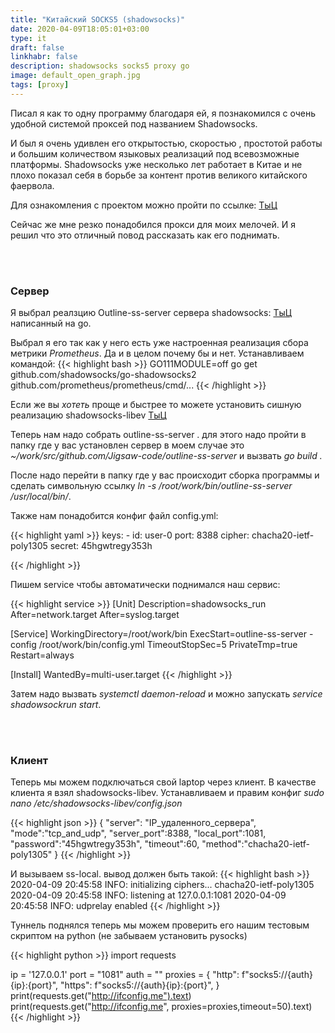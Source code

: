 ```yaml
---
title: "Китайский SOCKS5 (shadowsocks)"
date: 2020-04-09T18:05:01+03:00
type: it
draft: false
linkhabr: false
description: shadowsocks socks5 proxy go
image: default_open_graph.jpg
tags: [proxy]
---
```

Писал я как то одну программу благодаря ей, я  познакомился с очень удобной системой проксей под названием Shadowsocks.

И был я очень удивлен его открытостью, скоростью , простотой работы и большим количеством языковых
реализаций под всевозможные платформы.  Shadowsocks уже несколько лет работает в Китае и не плохо показал себя в борьбе за
контент против великого китайского фаервола.

<!--more-->
Для ознакомления с проектом можно пройти по ссылке: <a href="https://shadowsocks.org/en/index.html" target="_blank">ТыЦ</a>

Сейчас же мне резко понадобился прокси для моих мелочей. И я решил что это отличный повод рассказать как его поднимать.


<br><br>
<h3 class="text-center">Сервер</h3>


Я выбрал  реалзцию Outline-ss-server сервера shadowsocks:
 <a href="https://github.com/Jigsaw-Code/outline-ss-server" target="_blank">ТыЦ</a> 
написанный на go.

Выбрал я его так как у него есть уже настроенная реализация сбора метрики <em>Prometheus</em>. Да и в целом почему бы и нет.
Устанавливаем командой: 
{{< highlight bash  >}}
GO111MODULE=off go get github.com/shadowsocks/go-shadowsocks2 github.com/prometheus/prometheus/cmd/...
{{< /highlight >}}

Если же вы <em>хотеть</em> проще и быстрее то можете установить сишную реализацию shadowsocks-libev
<a href="https://github.com/Jigsaw-Code/shadowsocks-libev" target="_blank">ТыЦ</a>

Теперь нам надо собрать outline-ss-server . для этого надо пройти в папку где у вас установлен сервер в моем случае это
<em class="redic">~/work/src/github.com/Jigsaw-code/outline-ss-server</em> и вызвать <em class="redic">go build .</em>

После надо перейти в папку где у вас происходит сборка программы и сделать символьную ссылку
<em class="redic">ln -s /root/work/bin/outline-ss-server /usr/local/bin/</em>.

Также нам понадобится конфиг файл config.yml:

{{< highlight  yaml >}}
keys:
    - id: user-0
      port: 8388
      cipher: chacha20-ietf-poly1305
      secret: 45hgwtregy353h

{{< /highlight >}}
<br/>

Пишем service чтобы автоматически поднимался наш сервис:
 
{{< highlight service  >}}
[Unit]
Description=shadowsocks_run
After=network.target
After=syslog.target

[Service]
WorkingDirectory=/root/work/bin
ExecStart=outline-ss-server -config /root/work/bin/config.yml
TimeoutStopSec=5
PrivateTmp=true
Restart=always

[Install]
WantedBy=multi-user.target
{{< /highlight >}}
<br/>

Затем надо вызвать <em class="redic">systemctl daemon-reload</em> и можно запускать <em class="redic">service shadowsockrun start</em>.

<br><br>
<h3 class="text-center">Клиент</h3>

Теперь мы можем подключаться свой laptop через клиент. В качестве клиента я взял shadowsocks-libev.
Устанавливаем и правим конфиг
<em class="redic">sudo nano /etc/shadowsocks-libev/config.json </em>


{{< highlight json  >}}
{
    "server": "IP_удаленного_сервера",
    "mode":"tcp_and_udp",
    "server_port":8388,
    "local_port":1081,
    "password":"45hgwtregy353h",
    "timeout":60,
    "method":"chacha20-ietf-poly1305"
}
{{< /highlight >}}
<br/>

И вызываем ss-local. вывод должен быть такой:
{{< highlight bash  >}}
2020-04-09 20:45:58 INFO: initializing ciphers... chacha20-ietf-poly1305
2020-04-09 20:45:58 INFO: listening at 127.0.0.1:1081
2020-04-09 20:45:58 INFO: udprelay enabled
{{< /highlight >}}
<br/>

Туннель поднялся теперь мы можем проверить его нашим тестовым скриптом на python (не забываем установить pysocks)

{{< highlight python  >}}
import requests

ip = '127.0.0.1'
port = "1081"
auth = ""
proxies = {
    "http": f"socks5://{auth}{ip}:{port}",
    "https": f"socks5://{auth}{ip}:{port}",
}
print(requests.get("http://ifconfig.me").text)
print(requests.get("http://ifconfig.me", proxies=proxies,timeout=50).text)
{{< /highlight >}}
